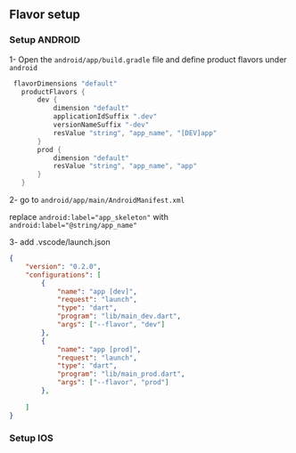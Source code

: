 ## Flavor setup

### Setup ANDROID

 1- Open the `android/app/build.gradle` file and define product flavors under `android`

 ```gradle
  flavorDimensions "default"
    productFlavors {
        dev {
            dimension "default"
            applicationIdSuffix ".dev"
            versionNameSuffix "-dev"
            resValue "string", "app_name", "[DEV]app"
        }
        prod {
            dimension "default"
            resValue "string", "app_name", "app"
        }
    }
```

2- go to `android/app/main/AndroidManifest.xml` 

replace `android:label="app_skeleton"` with `android:label="@string/app_name"`

3- add .vscode/launch.json

```json
{
	"version": "0.2.0",
	"configurations": [
		{
			"name": "app [dev]",
			"request": "launch",
			"type": "dart",
			"program": "lib/main_dev.dart",
			"args": ["--flavor", "dev"]
		},
		{
			"name": "app [prod]",
			"request": "launch",
			"type": "dart",
			"program": "lib/main_prod.dart",
			"args": ["--flavor", "prod"]
		},
		
	]
}
```

### Setup IOS


